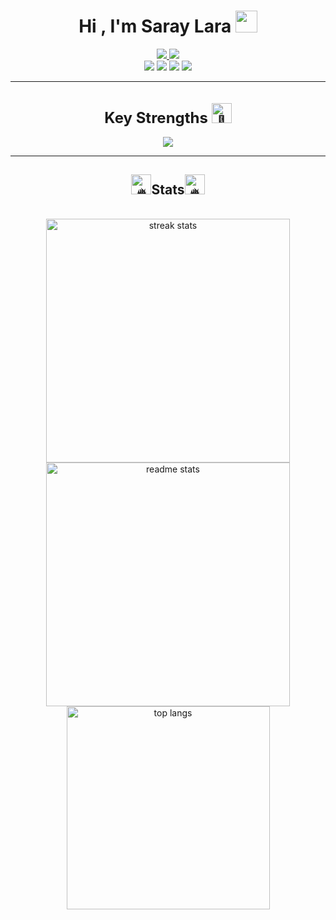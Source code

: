   <!-- Links -->
<div align="center">
    <h1>Hi , I'm Saray Lara <img src="https://media.giphy.com/media/hvRJCLFzcasrR4ia7z/giphy.gif" width="35"></h1>

<a href="https://github.com/DenverCoder1/readme-typing-svg">
	 <img src="https://readme-typing-svg.herokuapp.com?font=Time+New+Roman&color=%23FDBAC5&size=25&center=true&vCenter=true&width=600&height=100&lines=Software+Engineer;Student+at+U-Tad+University;Always+learning+new+things">

<a href="https://www.youtube.com/watch?app=desktop&v=dQw4w9WgXcQ&feature=youtu.be&themeRefresh=1" target="_blank">
    <img src="https://i.pinimg.com/originals/16/03/fb/1603fb7077abb9093f4af305b4e5ce79.gif">
</a>

<!-- REDES SOCIALES -->
<div>
    <a href="https://sasahershko.com/" style="text-decoration: none;">
        <img src="https://img.shields.io/badge/sasahershko.com-black?style=for-the-badge&logo=googlechrome&logoColor=white&link=sasahershko.com">
    </a>

  <a href="https://www.twitch.tv/sasahershko" style="text-decoration: none;">
        <img src="https://img.shields.io/badge/sasahershko-black?style=for-the-badge&logo=twitch&logoColor=white">
    </a>

  <a href="https://twitter.com/ssaraylara" style="text-decoration: none;">
        <img src="https://img.shields.io/badge/SSARAYLARA-black?style=for-the-badge&logo=x">
    </a>

  <a href="https://www.linkedin.com/in/saray-lara-7b79b32a0/" style="text-decoration: none;">
        <img src="https://img.shields.io/badge/Saray_Lara-black?style=for-the-badge&logo=linkedin&logoColor=white">
    </a>
</div>


<!--## <picture><img align="right" src = "https://github.com/7oSkaaa/7oSkaaa/blob/main/Images/about_me.gif?raw=true" width = 50px></picture> About me-->


 <hr/>
 
<div align="center">
  <h1 style="font-size: 24px; margin-bottom: 16px;">Key Strengths<picture>
       <img src="https://fonts.gstatic.com/s/e/notoemoji/latest/1f4aa_1f3fb/512.gif" alt="💪" width="32" height="32"></h1>
  <div style="display: flex; justify-content: center; align-items: center; gap: 10px; flex-wrap: wrap;">
        <!-- GIF -->
    <!--<img src="https://gomycode.com/eg/wp-content/uploads/sites/28/2023/11/giphy.gif" style="max-width: 300px; width: 50%; height: auto;"> -->
    <!-- Iconos -->
    <img src="https://skillicons.dev/icons?i=html,css,js,ts,nextjs,nodejs,react,supabase,tailwind,vercel,cs,cpp,py,git,arduino,discord,php,eclipse,github,linkedin,notion,aws,cloudflare,obsidian,ubuntu,kali,visualstudio,vscode,webstorm,apple,figma,flutter,idea,java,kotlin,linux,mongodb,postman,prisma&perline=12"/>
  </div>
</div>

<hr/>

<h2 align="center"><img src="https://fonts.gstatic.com/s/e/notoemoji/latest/1f525/512.gif" alt="🔥" width="32" height="32">Stats<img src="https://fonts.gstatic.com/s/e/notoemoji/latest/1f525/512.gif" alt="🔥" width="32" height="32">
</h2>
<br>
<div align=center>
  <img width=390 src="https://github-readme-streak-stats-salesp07.vercel.app/?user=sasahershko&count_private=true&theme=react&border_radius=10" alt="streak stats"/>
  <img width=390 src="https://github-readme-stats.vercel.app/api?username=sasahershko&count_private=true&show_icons=true&theme=react&rank_icon=github&border_radius=10" alt="readme stats" />
  <br/>
  <img width=325 align="center" src="https://github-readme-stats.vercel.app/api/top-langs/?username=sasahershko&hide=HTML&langs_count=8&layout=compact&theme=react&border_radius=10&size_weight=0.5&count_weight=0.5&exclude_repo=github-readme-stats" alt="top langs" />
</div>
</br>

